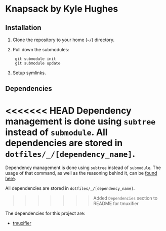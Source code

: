 # Knapsack by Kyle Hughes

## Installation

1. Clone the repository to your home (`~/`) directory.
2. Pull down the submodules:

		git submodule init
		git submodule update
		
3. Setup symlinks.

## Dependencies

<<<<<<< HEAD
Dependency management is done using `subtree` instead of `submodule`. All dependencies are stored in 
`dotfiles/_/[dependency_name]`.
=======
Dependency management is done using `subtree` instead of `submodule`. The usage of that command, as well as the reasoning behind
it, can be [found here][dependencies_subtree_explain].

All dependencies are stored in `dotfiles/_/[dependency_name]`.
>>>>>>> Added `Dependencies` section to README for tmuxifier

The dependencies for this project are:  
- [tmuxifier][dependencies_tmuxifier]


[dependencies_subtree_explain]: http://blogs.atlassian.com/2013/05/alternatives-to-git-submodule-git-subtree/
[dependencies_tmuxifier]: https://github.com/jimeh/tmuxifier

